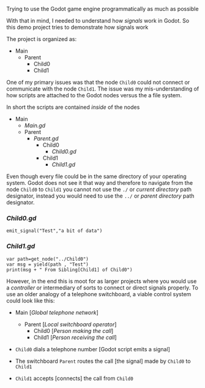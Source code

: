 Trying to use the Godot game engine programmatically as much as possible

With that in mind, I needed to understand how *signals* work in Godot. So this demo project tries to demonstrate how signals work

The project is organized as:

- Main
  - Parent
      - Child0
      - Child1


One of my primary issues was that the node `Child0` could not connect or communicate with the node `Child1`. The issue was my mis-understanding of how scripts are attached to the Godot nodes versus the a file system. 

In short  the scripts are contained *inside* of the nodes

- Main
  - *Main.gd*
  - Parent
    - *Parent.gd*
      - Child0
        - *Child0.gd*
      - Child1
        - *Child1.gd*

Even though every file could be in the same directory of your operating system. Godot does not see it that way and therefore to navigate from the node `Child0` to `Child1` you cannot not use the `./` or *current directory* path designator, instead you would need to use the `../` or *parent directory* path designator.

### *Child0.gd*
```
emit_signal("Test","a bit of data")
```

### *Child1.gd*
```
var path=get_node("../Child0")
var msg = yield(path , "Test")
print(msg + " From Sibling[Child1] of Child0")
```

However, in the end this is moot for as larger projects where you would use a *controller* or intermediary of sorts to connect or direct signals properly. To use an older analogy of a telephone switchboard, a viable control system could look like this:


- Main [*Global telephone network*]
  - Parent [*Local switchboard operator*]
      - Child0 [*Person making the call*]
      - Child1 [*Person receiving the call*]


- `Child0` dials a telephone number [Godot script emits a signal] 

- The switchboard `Parent` routes the call [the signal] made by `Child0` to `Child1`  
- `Child1` accepts [connects] the call from `Child0`
